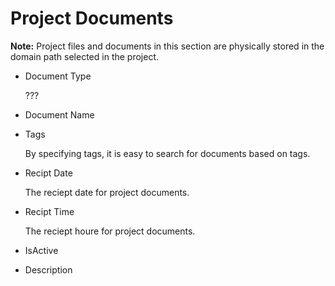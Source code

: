 # Project Documents
**Note:** Project files and documents in this section are physically stored in the domain path selected in the project.

* Document Type

   ???

* Document Name

* Tags

    By specifying tags, it is easy to search for documents based on tags.

 * Recipt Date

    The reciept date for project documents. 

 * Recipt Time

    The reciept houre for project documents.   

 * IsActive
     
 * Description   

